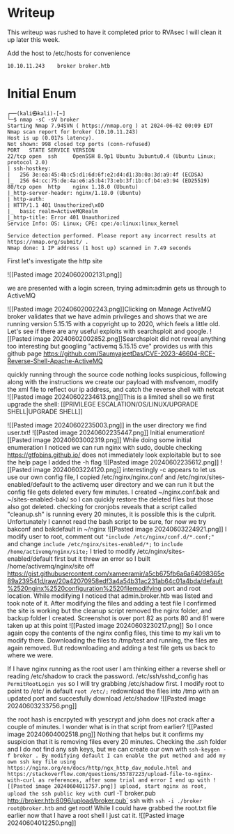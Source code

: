 # Writeup

This writeup was rushed to have it completed prior to RVAsec I will clean it up later this week.




Add the host to /etc/hosts for convenience
```
10.10.11.243    broker broker.htb
```

# Initial Enum

```
┌──(kali㉿kali)-[~]
└─$ nmap -sC -sV broker 
Starting Nmap 7.94SVN ( https://nmap.org ) at 2024-06-02 00:09 EDT
Nmap scan report for broker (10.10.11.243)
Host is up (0.017s latency).
Not shown: 998 closed tcp ports (conn-refused)
PORT   STATE SERVICE VERSION
22/tcp open  ssh     OpenSSH 8.9p1 Ubuntu 3ubuntu0.4 (Ubuntu Linux; protocol 2.0)
| ssh-hostkey: 
|   256 3e:ea:45:4b:c5:d1:6d:6f:e2:d4:d1:3b:0a:3d:a9:4f (ECDSA)
|_  256 64:cc:75:de:4a:e6:a5:b4:73:eb:3f:1b:cf:b4:e3:94 (ED25519)
80/tcp open  http    nginx 1.18.0 (Ubuntu)
|_http-server-header: nginx/1.18.0 (Ubuntu)
| http-auth: 
| HTTP/1.1 401 Unauthorized\x0D
|_  basic realm=ActiveMQRealm
|_http-title: Error 401 Unauthorized
Service Info: OS: Linux; CPE: cpe:/o:linux:linux_kernel

Service detection performed. Please report any incorrect results at https://nmap.org/submit/ .
Nmap done: 1 IP address (1 host up) scanned in 7.49 seconds
```

First let's investigate the http site

![[Pasted image 20240602002131.png]]

we are presented with a login screen, trying admin:admin gets us through to ActiveMQ

![[Pasted image 20240602002243.png]]Clicking on Manage ActiveMQ broker validates that we have admin privileges and shows that we are running version 5.15.15 with a copyright up to 2020, which feels a little old. Let's see if there are any useful exploits with searchsploit and google.
![[Pasted image 20240602002852.png]]Searchsploit did not reveal anything too interesting but googling "activemq 5.15.15 cve" provides us with this github page https://github.com/SaumyajeetDas/CVE-2023-46604-RCE-Reverse-Shell-Apache-ActiveMQ

quickly running through the source code nothing looks suspicious, following along with the instructions we create our payload with msfvenom, modify the xml file to reflect our ip address, and catch the reverse shell with netcat
![[Pasted image 20240602234613.png]]This is a limited shell so we first upgrade the shell: [[PRIVILEGE ESCALATION/OS/LINUX/UPGRADE SHELL|UPGRADE SHELL]]

![[Pasted image 20240602235003.png]]
in the user directory we find user.txt!
![[Pasted image 20240602235447.png]]
Initial enumeration![[Pasted image 20240603002319.png]]
While doing some initial enumeration I noticed we can run nginx with sudo, double checking https://gtfobins.github.io/ does not immediately look exploitable but to see the help page I added the -h flag
![[Pasted image 20240602235612.png]]
![[Pasted image 20240603224120.png]]
interestingly -c appears to let us use our own config file, I copied /etc/nginx/nginx.conf and /etc/nginx/sites-enabled/default to the activemq user directory and we can run it but the config file gets deleted every few minutes. I created ~/nginx.conf.bak and ~/sites-enabled-bak/ so I can quickly restore the deleted files but those also got deleted. checking for cronjobs reveals that a script called "cleanup.sh" is running every 20 minutes, it is possible this is the culprit. Unfortunately I cannot read the bash script to be sure, for now we try bakconf and bakdefault in ~/nginx
![[Pasted image 20240603224921.png]]
I modify user to root, comment out `"include /etc/nginx/conf.d/*.conf;"` and change `include /etc/nginx/sites-enabled/*;` to `include /home/activemq/nginx/site;` I tried to modify /etc/nginx/sites-enabled/default first but it threw an error so I built /home/activemq/nginx/site off https://gist.githubusercontent.com/xameeramir/a5cb675fb6a6a64098365e89a239541d/raw/20a42070958edf3a4a54b31ac231ab64c01a4bda/default%2520nginx%2520configuration%2520filemodifying port and root location. While modifying I noticed that admin.broker.htb was listed and took note of it. After modifying the files and adding a test file I confirmed the site is working but the cleanup script removed the nginx folder, and backup folder I created. Screenshot is over port 82 as ports 80 and 81 were taken up at this point
![[Pasted image 20240603230217.png]]
So I once again copy the contents of the nginx config files, this time to my kali vm to modify there. Downloading the files to /tmp/test and running, the files are again removed. But redownloading and adding a test file gets us back to where we were.

If I have nginx running as the root user I am thinking either a reverse shell or reading /etc/shadow to crack the password. /etc/ssh/sshd_config has `PermitRootLogin yes` so I will try grabbing /etc/shadow first. I modify root to point to /etc/ in default `root /etc/;` redownload the files into /tmp with an updated port and succesfully download /etc/shadow
![[Pasted image 20240603233756.png]]

the root hash is encrpyted with yescrypt and john does not crack after a couple of minutes. I wonder what is in that script from earlier?
![[Pasted image 20240604002518.png]]
Nothing that helps but it confirms my suspicion that it is removing files every 20 minutes. Checking the .ssh folder and I do not find any ssh keys, but we can create our own with `ssh-keygen -f broker
. By modifying default I can enable the put method and add my own ssh key file
using https://nginx.org/en/docs/http/ngx_http_dav_module.html and https://stackoverflow.com/questions/55787223/upload-file-to-nginx-with-curl as references, after some trial and error I end up with
![[Pasted image 20240604011757.png]]
upload, start nginx as root, upload the ssh public key with `curl -T broker.pub http://broker.htb:8096/upload/broker.pub`
ssh with `ssh -i ./broker root@broker.htb` and get root!
While I could have grabbed the root.txt file earlier now that I have a root shell I just cat it.
![[Pasted image 20240604012250.png]]